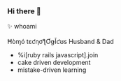 ### Hi there 👋

✨ whoami<br>
<br>Ħòɱó tɛƈƞơƪƠǥǏƈʊs Husband & Dad<br>
- %i[ruby rails javascript].join<br>
- cake driven development<br>
- mistake-driven learning

<!--
**tOOnPT/tOOnPT** is a ✨ _special_ ✨ repository because its `README.md` (this file) appears on your GitHub profile.

Here are some ideas to get you started:

- 🔭 I’m currently working on ...
- 🌱 I’m currently learning ...
- 👯 I’m looking to collaborate on ...
- 🤔 I’m looking for help with ...
- 💬 Ask me about ...
- 📫 How to reach me: ...
- 😄 Pronouns: ...
- ⚡ Fun fact: ...
-->
